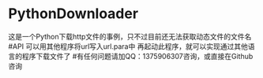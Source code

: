 # PythonDownloader
这是一个Python下载http文件的事例，只不过目前还无法获取动态文件的文件名
#API
可以用其他程序将url写入url.para中
再起动此程序，就可以实现通过其他语言的程序下载文件了
#有任何问题请加QQ：1375906307咨询，或直接在Github咨询
